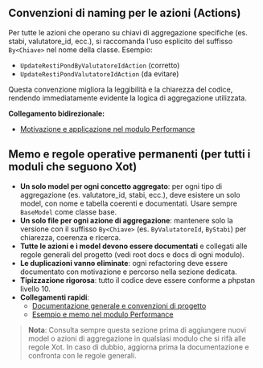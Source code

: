 ## Convenzioni di naming per le azioni (Actions)

Per tutte le azioni che operano su chiavi di aggregazione specifiche (es. stabi, valutatore_id, ecc.), si raccomanda l'uso esplicito del suffisso `By<Chiave>` nel nome della classe. Esempio:
- `UpdateRestiPondByValutatoreIdAction` (corretto)
- `UpdateRestiPondValutatoreIdAction` (da evitare)

Questa convenzione migliora la leggibilità e la chiarezza del codice, rendendo immediatamente evidente la logica di aggregazione utilizzata.

**Collegamento bidirezionale:**
- [Motivazione e applicazione nel modulo Performance](../../Performance/docs/azioni_organizzativa.md)

## Memo e regole operative permanenti (per tutti i moduli che seguono Xot)

- **Un solo model per ogni concetto aggregato**: per ogni tipo di aggregazione (es. valutatore_id, stabi, ecc.), deve esistere un solo model, con nome e tabella coerenti e documentati. Usare sempre `BaseModel` come classe base.
- **Un solo file per ogni azione di aggregazione**: mantenere solo la versione con il suffisso `By<Chiave>` (es. `ByValutatoreId`, `ByStabi`) per chiarezza, coerenza e ricerca.
- **Tutte le azioni e i model devono essere documentati** e collegati alle regole generali del progetto (vedi root docs e docs di ogni modulo).
- **Le duplicazioni vanno eliminate**: ogni refactoring deve essere documentato con motivazione e percorso nella sezione dedicata.
- **Tipizzazione rigorosa**: tutto il codice deve essere conforme a phpstan livello 10.
- **Collegamenti rapidi**:
  - [Documentazione generale e convenzioni di progetto](../../../../docs/coding-standards.md)
  - [Esempio e memo nel modulo Performance](../../Performance/docs/azioni_organizzativa.md#memo-e-regole-operative-permanenti-per-evitare-perdita-di-tempo-e-memoria)

> **Nota**: Consulta sempre questa sezione prima di aggiungere nuovi model o azioni di aggregazione in qualsiasi modulo che si rifà alle regole Xot. In caso di dubbio, aggiorna prima la documentazione e confronta con le regole generali. 